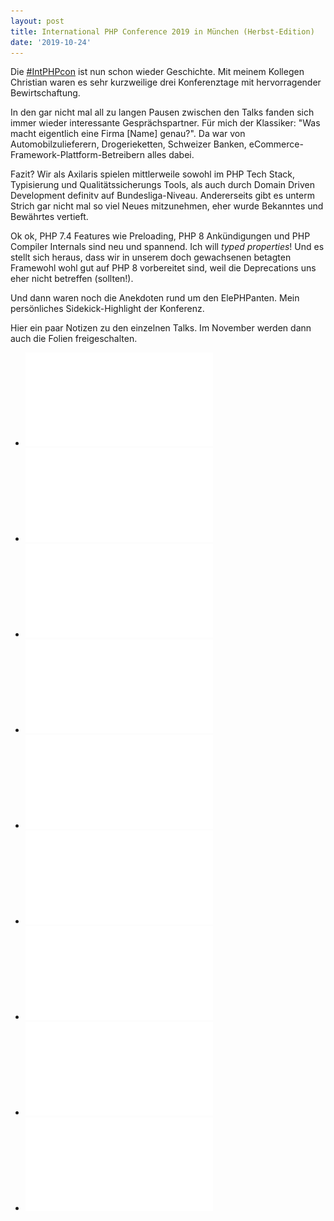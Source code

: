```yaml
---
layout: post
title: International PHP Conference 2019 in München (Herbst-Edition)
date: '2019-10-24'
---
```


Die [#IntPHPcon](https://twitter.com/search?q=%23IntPHPcon) ist nun schon wieder Geschichte. Mit meinem Kollegen Christian waren es sehr kurzweilige drei Konferenztage mit hervorragender Bewirtschaftung.

<!--more-->

In den gar nicht mal all zu langen Pausen zwischen den Talks fanden sich immer wieder interessante Gesprächspartner. Für mich der Klassiker: "Was macht eigentlich eine Firma [Name] genau?".
Da war von Automobilzulieferern, Drogerieketten, Schweizer Banken, eCommerce-Framework-Plattform-Betreibern alles dabei.

Fazit? Wir als Axilaris spielen mittlerweile sowohl im PHP Tech Stack, Typisierung und Qualitätssicherungs Tools, als auch durch Domain Driven Development definitv auf Bundesliga-Niveau. Andererseits gibt es unterm Strich gar nicht mal so viel Neues mitzunehmen, eher wurde Bekanntes und Bewährtes vertieft. 

Ok ok, PHP 7.4 Features wie Preloading, PHP 8 Ankündigungen und PHP Compiler Internals sind neu und spannend. Ich will *typed properties*! Und es stellt sich heraus, dass wir in unserem doch gewachsenen betagten Framewohl wohl gut auf PHP 8 vorbereitet sind, weil die Deprecations uns eher nicht betreffen (sollten!).

Und dann waren noch die Anekdoten rund um den ElePHPanten. Mein persönliches Sidekick-Highlight der Konferenz.

Hier ein paar Notizen zu den einzelnen Talks. Im November werden dann auch die Folien freigeschalten.

- ![10 tips to fail as Software Developer](/files/2019/ipc/10%20tips%20to%20fail%20as%20Software%20Developer.pdf)
- ![Aggressiv PHP QA](/files/2019/ipc/Aggressiv%20PHP%20QA.pdf)
- ![Beyond Clean Code](/files/2019/ipc/Beyond%20Clean%20Code.pdf)
- ![Buildung Design Systems](/files/2019/ipc/Buildung%20Design%20Systems.pdf)
- ![ElePHPant](/files/2019/ipc/ElePHPant.pdf)
- ![Future Preloaded](/files/2019/ipc/Future%20Preloaded.pdf)
- ![Multiple Models - Strategic Design with DDD](/files/2019/ipc/Multiple%20Models%20-%20Strategic%20Design%20with%20DDD.pdf)
- ![PHP 8](/files/2019/ipc/PHP%208.pdf)
- ![WASM](/files/2019/ipc/WASM.pdf)